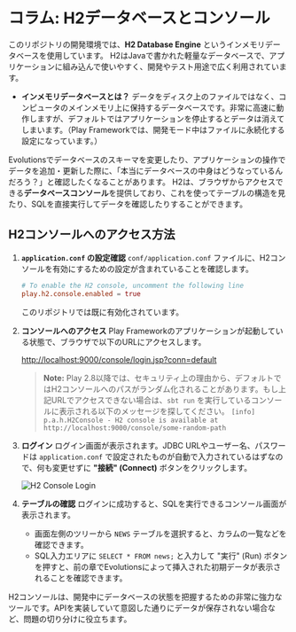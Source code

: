 # コラム: H2データベースとコンソール

このリポジトリの開発環境では、**H2 Database Engine** というインメモリデータベースを使用しています。
H2はJavaで書かれた軽量なデータベースで、アプリケーションに組み込んで使いやすく、開発やテスト用途で広く利用されています。

- **インメモリデータベースとは？**
  データをディスク上のファイルではなく、コンピュータのメインメモリ上に保持するデータベースです。非常に高速に動作しますが、デフォルトではアプリケーションを停止するとデータは消えてしまいます。（Play Frameworkでは、開発モード中はファイルに永続化する設定になっています。）

Evolutionsでデータベースのスキーマを変更したり、アプリケーションの操作でデータを追加・更新した際に、「本当にデータベースの中身はどうなっているんだろう？」と確認したくなることがあります。
H2は、ブラウザからアクセスできる**データベースコンソール**を提供しており、これを使ってテーブルの構造を見たり、SQLを直接実行してデータを確認したりすることができます。

## H2コンソールへのアクセス方法

1.  **`application.conf` の設定確認**
    `conf/application.conf` ファイルに、H2コンソールを有効にするための設定が含まれていることを確認します。

    ```conf
    # To enable the H2 console, uncomment the following line
    play.h2.console.enabled = true
    ```
    このリポジトリでは既に有効化されています。

2.  **コンソールへのアクセス**
    Play Frameworkのアプリケーションが起動している状態で、ブラウザで以下のURLにアクセスします。

    [http://localhost:9000/console/login.jsp?conn=default](http://localhost:9000/console/login.jsp?conn=default)

    > **Note:**
    > Play 2.8以降では、セキュリティ上の理由から、デフォルトではH2コンソールへのパスがランダム化されることがあります。もし上記URLでアクセスできない場合は、`sbt run` を実行しているコンソールに表示される以下のメッセージを探してください。
    > `[info] p.a.h.H2Console - H2 console is available at http://localhost:9000/console/some-random-path`

3.  **ログイン**
    ログイン画面が表示されます。JDBC URLやユーザー名、パスワードは `application.conf` で設定されたものが自動で入力されているはずなので、何も変更せずに **"接続" (Connect)** ボタンをクリックします。

    ![H2 Console Login](https://www.h2database.com/html/images/console_login.png)

4.  **テーブルの確認**
    ログインに成功すると、SQLを実行できるコンソール画面が表示されます。
    - 画面左側のツリーから `NEWS` テーブルを選択すると、カラムの一覧などを確認できます。
    - SQL入力エリアに `SELECT * FROM news;` と入力して "実行" (Run) ボタンを押すと、前の章でEvolutionsによって挿入された初期データが表示されることを確認できます。

H2コンソールは、開発中にデータベースの状態を把握するための非常に強力なツールです。APIを実装していて意図した通りにデータが保存されない場合など、問題の切り分けに役立ちます。
